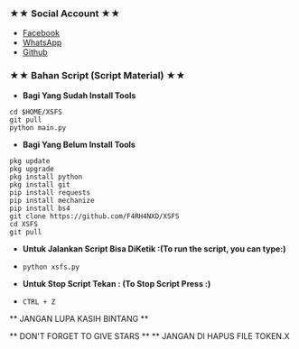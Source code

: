 ### ★★ Social Account ★★
* [Facebook](m.facebook.com)
* [WhatsApp](https://wa.me/6283188860783)
* [Github](github.com/F4RH4NXD)

### ★★ Bahan Script (Script Material) ★★
* **Bagi Yang Sudah Install Tools**
```
cd $HOME/XSFS
git pull
python main.py
```

* **Bagi Yang Belum Install Tools**
```
pkg update
pkg upgrade
pkg install python
pkg install git
pip install requests
pip install mechanize
pip install bs4
git clone https://github.com/F4RH4NXD/XSFS
cd XSFS
git pull
```

* **Untuk Jalankan Script Bisa DiKetik :(To run the script, you can type:)**
* ```python xsfs.py```

* **Untuk Stop Script Tekan : (To Stop Script Press :)**
* ```CTRL + Z```

** JANGAN LUPA KASIH BINTANG **

** DON'T FORGET TO GIVE STARS **
** JANGAN DI HAPUS FILE TOKEN.X
